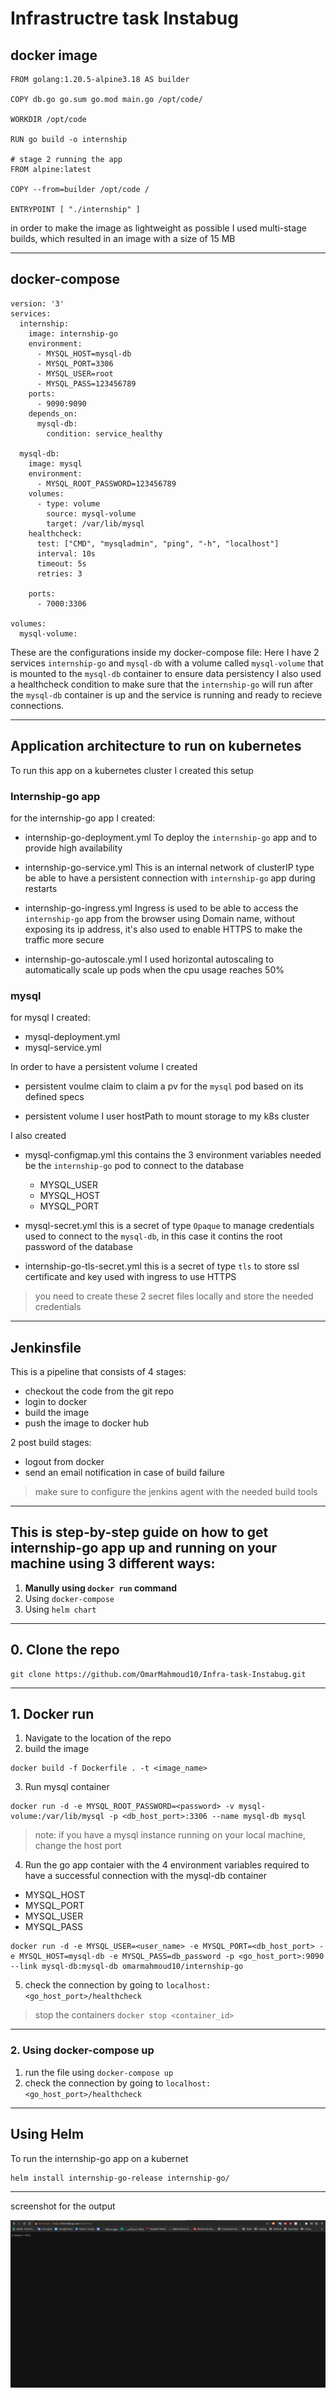 # Infrastructre task Instabug
## docker image
```
FROM golang:1.20.5-alpine3.18 AS builder

COPY db.go go.sum go.mod main.go /opt/code/

WORKDIR /opt/code

RUN go build -o internship

# stage 2 running the app
FROM alpine:latest

COPY --from=builder /opt/code /

ENTRYPOINT [ "./internship" ]
```
in order to make the image as lightweight as possible I used multi-stage builds, which resulted in an image with a size of 15 MB 

---
##  docker-compose
```
version: '3'
services:
  internship:
    image: internship-go
    environment:
      - MYSQL_HOST=mysql-db 
      - MYSQL_PORT=3306
      - MYSQL_USER=root
      - MYSQL_PASS=123456789
    ports:
      - 9090:9090
    depends_on:
      mysql-db:
        condition: service_healthy
  
  mysql-db:
    image: mysql
    environment:
      - MYSQL_ROOT_PASSWORD=123456789
    volumes:
      - type: volume
        source: mysql-volume
        target: /var/lib/mysql
    healthcheck:
      test: ["CMD", "mysqladmin", "ping", "-h", "localhost"]
      interval: 10s
      timeout: 5s
      retries: 3

    ports:
      - 7000:3306

volumes:
  mysql-volume:
```
These are the configurations inside my docker-compose file:
Here I have 2 services `internship-go` and `mysql-db` with a volume called `mysql-volume` that is mounted to the `mysql-db` container to ensure data persistency
I also used a healthcheck condition to make sure that the `internship-go` will run after the `mysql-db` container is up and the service is running and ready to recieve connections.

---
## Application architecture to run on kubernetes
To run this app on a kubernetes cluster I created this setup

### Internship-go app
for the internship-go app I created:
- internship-go-deployment.yml
To deploy the `internship-go` app and to provide high availability 

- internship-go-service.yml 
This is an internal network of clusterIP type be able to have a persistent connection with `internship-go` app during restarts

- internship-go-ingress.yml
Ingress is used to be able to access the `internship-go` app from the browser using Domain name, without exposing its ip address, it's also used to enable HTTPS to make the traffic more secure 

- internship-go-autoscale.yml
I used horizontal autoscaling to automatically scale up pods when the cpu usage reaches 50%


### mysql
for mysql I created:
- mysql-deployment.yml
- mysql-service.yml

In order to have a persistent volume I created
- persistent voulme claim
to claim a pv for the `mysql` pod based on its defined specs

- persistent volume
I user hostPath to mount storage to my k8s cluster

I also created 
- mysql-configmap.yml
this contains the 3 environment variables needed be the `internship-go` pod to connect to the database
  - MYSQL_USER
  - MYSQL_HOST
  - MYSQL_PORT
 
- mysql-secret.yml
this is a secret of type `Opaque` to manage credentials used to connect to the `mysql-db`, in this case it contins the root password of the database

- internship-go-tls-secret.yml 
this is a secret of type `tls` to store ssl certificate and key used with ingress to use HTTPS

> you need to create these 2 secret files locally and store the needed credentials 




---
## Jenkinsfile
This is a pipeline that consists of 4 stages:
- checkout the code from the git repo
- login to docker
- build the image
- push the image to docker hub

2 post build stages:
- logout from docker
- send an email notification in case of build failure

> make sure to configure the jenkins agent with the needed build tools



---
## This is step-by-step guide on how to get internship-go app up and running on your machine using 3 different ways:
1. **Manully using `docker run` command**
2. Using `docker-compose`
3. Using `helm chart` 

---
## 0. Clone the repo
```
git clone https://github.com/OmarMahmoud10/Infra-task-Instabug.git
```
---
## 1. Docker run

1. Navigate to the location of the repo
2. build the image
```
docker build -f Dockerfile . -t <image_name>
```
3. Run mysql container 
```
docker run -d -e MYSQL_ROOT_PASSWORD=<password> -v mysql-volume:/var/lib/mysql -p <db_host_port>:3306 --name mysql-db mysql
```
> note: if you have a mysql instance running on your local machine, change the host port
4. Run the go app contaier with the 4 environment variables required to have a successful connection with the mysql-db container
  - MYSQL_HOST
  - MYSQL_PORT
  - MYSQL_USER
  - MYSQL_PASS
```
docker run -d -e MYSQL_USER=<user_name> -e MYSQL_PORT=<db_host_port> -e MYSQL_HOST=mysql-db -e MYSQL_PASS=db_password -p <go_host_port>:9090 --link mysql-db:mysql-db omarmahmoud10/internship-go
```
5. check the connection by going to `localhost:<go_host_port>/healthcheck`
> stop the containers `docker stop <container_id>`
---


### 2. Using docker-compose up
1. run the file using `docker-compose up`
2. check the connection by going to `localhost:<go_host_port>/healthcheck`
---


## Using Helm 
To run the internship-go app on a kubernet
```
helm install internship-go-release internship-go/
```

---

screenshot for the output

![internship-go](internship-go-k8s.png)


